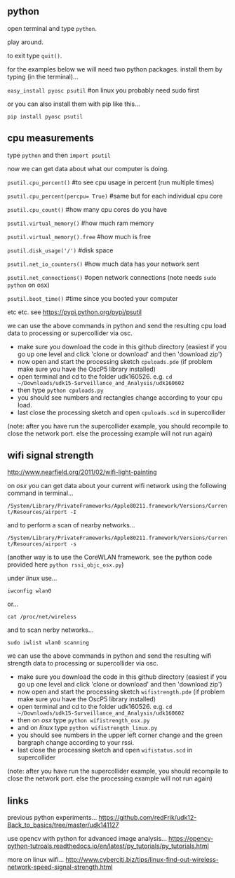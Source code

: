 python
--------------------

open terminal and type `python`.

play around.

to exit type `quit()`.

for the examples below we will need two python packages. install them by typing (in the terminal)...

`easy_install pyosc psutil`  #on linux you probably need sudo first

or you can also install them with pip like this...

`pip install pyosc psutil`

cpu measurements
--

type `python` and then `import psutil`

now we can get data about what our computer is doing.

`psutil.cpu_percent()`  #to see cpu usage in percent (run multiple times)

`psutil.cpu_percent(percpu= True)`  #same but for each individual cpu core

`psutil.cpu_count()`  #how many cpu cores do you have

`psutil.virtual_memory()`  #how much ram memory

`psutil.virtual_memory().free`  #how much is free

`psutil.disk_usage('/')`  #disk space

`psutil.net_io_counters()`  #how much data has your network sent

`psutil.net_connections()`  #open network connections (note needs `sudo python` on osx)

`psutil.boot_time()`  #time since you booted your computer

etc etc. see <https://pypi.python.org/pypi/psutil>

we can use the above commands in python and send the resulting cpu load data to processing or supercollider via osc.

* make sure you download the code in this github directory (easiest if you go up one level and click 'clone or download' and then 'download zip')
* now open and start the processing sketch `cpuloads.pde` (if problem make sure you have the OscP5 library installed)
* open terminal and cd to the folder udk160526. e.g. `cd ~/Downloads/udk15-Surveillance_and_Analysis/udk160602`
* then type `python cpuloads.py`
* you should see numbers and rectangles change according to your cpu load.
* last close the processing sketch and open `cpuloads.scd` in supercollider

(note: after you have run the supercollider example, you should recompile to close the network port. else the processing example will not run again)

wifi signal strength
--

<http://www.nearfield.org/2011/02/wifi-light-painting>

on *osx* you can get data about your current wifi network using the following command in terminal...

`/System/Library/PrivateFrameworks/Apple80211.framework/Versions/Current/Resources/airport -I`

and to perform a scan of nearby networks...

`/System/Library/PrivateFrameworks/Apple80211.framework/Versions/Current/Resources/airport -s`

(another way is to use the CoreWLAN framework. see the python code provided here `python rssi_objc_osx.py`)

under *linux* use...

`iwconfig wlan0`

or...

`cat /proc/net/wireless`

and to scan nerby networks...

`sudo iwlist wlan0 scanning`

we can use the above commands in python and send the resulting wifi strength data to processing or supercollider via osc.

* make sure you download the code in this github directory (easiest if you go up one level and click 'clone or download' and then 'download zip')
* now open and start the processing sketch `wifistrength.pde` (if problem make sure you have the OscP5 library installed)
* open terminal and cd to the folder udk160526. e.g. `cd ~/Downloads/udk15-Surveillance_and_Analysis/udk160602`
* then on *osx* type `python wifistrength_osx.py`
* and on *linux* type `python wifistrength_linux.py`
* you should see numbers in the upper left corner change and the green bargraph change according to your rssi.
* last close the processing sketch and open `wifistatus.scd` in supercollider

(note: after you have run the supercollider example, you should recompile to close the network port. else the processing example will not run again)

links
--

previous python experiments... <https://github.com/redFrik/udk12-Back_to_basics/tree/master/udk141127>

use opencv with python for advanced image analysis... <https://opencv-python-tutroals.readthedocs.io/en/latest/py_tutorials/py_tutorials.html>

more on linux wifi... <http://www.cyberciti.biz/tips/linux-find-out-wireless-network-speed-signal-strength.html>
